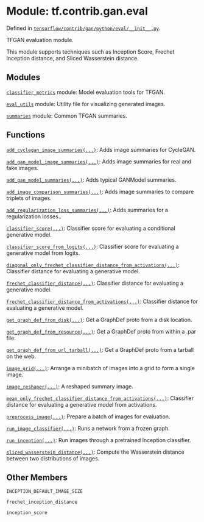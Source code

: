 <div itemscope itemtype="http://developers.google.com/ReferenceObject">
<meta itemprop="name" content="tf.contrib.gan.eval" />
<meta itemprop="property" content="INCEPTION_DEFAULT_IMAGE_SIZE"/>
<meta itemprop="property" content="frechet_inception_distance"/>
<meta itemprop="property" content="inception_score"/>
</div>

# Module: tf.contrib.gan.eval



Defined in [`tensorflow/contrib/gan/python/eval/__init__.py`](https://www.tensorflow.org/code/tensorflow/contrib/gan/python/eval/__init__.py).

TFGAN evaluation module.

This module supports techniques such as Inception Score, Frechet Inception
distance, and Sliced Wasserstein distance.

## Modules

[`classifier_metrics`](../../../tf/contrib/gan/eval/classifier_metrics.md) module: Model evaluation tools for TFGAN.

[`eval_utils`](../../../tf/contrib/gan/eval/eval_utils.md) module: Utility file for visualizing generated images.

[`summaries`](../../../tf/contrib/gan/eval/summaries.md) module: Common TFGAN summaries.

## Functions

[`add_cyclegan_image_summaries(...)`](../../../tf/contrib/gan/eval/add_cyclegan_image_summaries.md): Adds image summaries for CycleGAN.

[`add_gan_model_image_summaries(...)`](../../../tf/contrib/gan/eval/add_gan_model_image_summaries.md): Adds image summaries for real and fake images.

[`add_gan_model_summaries(...)`](../../../tf/contrib/gan/eval/add_gan_model_summaries.md): Adds typical GANModel summaries.

[`add_image_comparison_summaries(...)`](../../../tf/contrib/gan/eval/add_image_comparison_summaries.md): Adds image summaries to compare triplets of images.

[`add_regularization_loss_summaries(...)`](../../../tf/contrib/gan/eval/add_regularization_loss_summaries.md): Adds summaries for a regularization losses..

[`classifier_score(...)`](../../../tf/contrib/gan/eval/classifier_score.md): Classifier score for evaluating a conditional generative model.

[`classifier_score_from_logits(...)`](../../../tf/contrib/gan/eval/classifier_score_from_logits.md): Classifier score for evaluating a generative model from logits.

[`diagonal_only_frechet_classifier_distance_from_activations(...)`](../../../tf/contrib/gan/eval/diagonal_only_frechet_classifier_distance_from_activations.md): Classifier distance for evaluating a generative model.

[`frechet_classifier_distance(...)`](../../../tf/contrib/gan/eval/frechet_classifier_distance.md): Classifier distance for evaluating a generative model.

[`frechet_classifier_distance_from_activations(...)`](../../../tf/contrib/gan/eval/frechet_classifier_distance_from_activations.md): Classifier distance for evaluating a generative model.

[`get_graph_def_from_disk(...)`](../../../tf/contrib/gan/eval/get_graph_def_from_disk.md): Get a GraphDef proto from a disk location.

[`get_graph_def_from_resource(...)`](../../../tf/contrib/gan/eval/get_graph_def_from_resource.md): Get a GraphDef proto from within a .par file.

[`get_graph_def_from_url_tarball(...)`](../../../tf/contrib/gan/eval/get_graph_def_from_url_tarball.md): Get a GraphDef proto from a tarball on the web.

[`image_grid(...)`](../../../tf/contrib/gan/eval/image_grid.md): Arrange a minibatch of images into a grid to form a single image.

[`image_reshaper(...)`](../../../tf/contrib/gan/eval/image_reshaper.md): A reshaped summary image.

[`mean_only_frechet_classifier_distance_from_activations(...)`](../../../tf/contrib/gan/eval/mean_only_frechet_classifier_distance_from_activations.md): Classifier distance for evaluating a generative model from activations.

[`preprocess_image(...)`](../../../tf/contrib/gan/eval/preprocess_image.md): Prepare a batch of images for evaluation.

[`run_image_classifier(...)`](../../../tf/contrib/gan/eval/run_image_classifier.md): Runs a network from a frozen graph.

[`run_inception(...)`](../../../tf/contrib/gan/eval/run_inception.md): Run images through a pretrained Inception classifier.

[`sliced_wasserstein_distance(...)`](../../../tf/contrib/gan/eval/sliced_wasserstein_distance.md): Compute the Wasserstein distance between two distributions of images.

## Other Members

`INCEPTION_DEFAULT_IMAGE_SIZE`

`frechet_inception_distance`

`inception_score`

